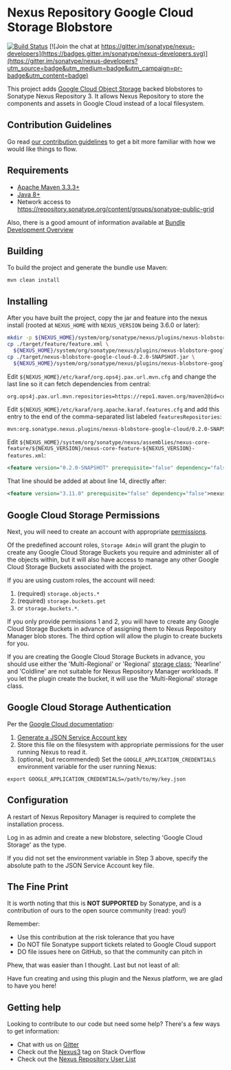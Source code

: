 <!--

    Sonatype Nexus (TM) Open Source Version
    Copyright (c) 2017-present Sonatype, Inc.
    All rights reserved. Includes the third-party code listed at http://links.sonatype.com/products/nexus/oss/attributions.

    This program and the accompanying materials are made available under the terms of the Eclipse Public License Version 1.0,
    which accompanies this distribution and is available at http://www.eclipse.org/legal/epl-v10.html.

    Sonatype Nexus (TM) Professional Version is available from Sonatype, Inc. "Sonatype" and "Sonatype Nexus" are trademarks
    of Sonatype, Inc. Apache Maven is a trademark of the Apache Software Foundation. M2eclipse is a trademark of the
    Eclipse Foundation. All other trademarks are the property of their respective owners.

-->
Nexus Repository Google Cloud Storage Blobstore
==============================

[![Build Status](https://travis-ci.org/sonatype-nexus-community/nexus-blobstore-google-cloud.svg?branch=master)](https://travis-ci.org/sonatype-nexus-community/nexus-blobstore-google-cloud) [![Join the chat at https://gitter.im/sonatype/nexus-developers](https://badges.gitter.im/sonatype/nexus-developers.svg)](https://gitter.im/sonatype/nexus-developers?utm_source=badge&utm_medium=badge&utm_campaign=pr-badge&utm_content=badge)

This project adds [Google Cloud Object Storage](https://cloud.google.com/storage/) backed blobstores to Sonatype Nexus 
Repository 3.  It allows Nexus Repository to store the components and assets in Google Cloud instead of a
local filesystem.

Contribution Guidelines
-----------------------

Go read [our contribution guidelines](/.github/CONTRIBUTING.md) to get a bit more familiar with how
we would like things to flow.

Requirements
------------

* [Apache Maven 3.3.3+](https://maven.apache.org/install.html)
* [Java 8+](http://www.oracle.com/technetwork/java/javase/downloads/jdk8-downloads-2133151.html)
* Network access to https://repository.sonatype.org/content/groups/sonatype-public-grid

Also, there is a good amount of information available at [Bundle Development Overview](https://help.sonatype.com/display/NXRM3/Bundle+Development#BundleDevelopment-BundleDevelopmentOverview)

Building
--------

To build the project and generate the bundle use Maven:

    mvn clean install

Installing
----------

After you have built the project, copy the jar and feature into the nexus install (rooted at `NEXUS_HOME` with `NEXUS_VERSION` being 3.6.0 or later):

```bash
mkdir -p ${NEXUS_HOME}/system/org/sonatype/nexus/plugins/nexus-blobstore-google-cloud/0.2.0-SNAPSHOT
cp ./target/feature/feature.xml \
  ${NEXUS_HOME}/system/org/sonatype/nexus/plugins/nexus-blobstore-google-cloud/0.2.0-SNAPSHOT/nexus-blobstore-google-cloud-0.2.0-SNAPSHOT-features.xml
cp ./target/nexus-blobstore-google-cloud-0.2.0-SNAPSHOT.jar \
  ${NEXUS_HOME}/system/org/sonatype/nexus/plugins/nexus-blobstore-google-cloud/0.2.0-SNAPSHOT/
```
   
Edit `${NEXUS_HOME}/etc/karaf/org.ops4j.pax.url.mvn.cfg` and change the last line so it can fetch dependencies from central:

```
org.ops4j.pax.url.mvn.repositories=https://repo1.maven.org/maven2@id=central
```

Edit `${NEXUS_HOME}/etc/karaf/org.apache.karaf.features.cfg` and add this entry to the end of the comma-separated list labeled `featuresRepositories`:

```bash
mvn:org.sonatype.nexus.plugins/nexus-blobstore-google-cloud/0.2.0-SNAPSHOT/xml/features
```
   
Edit `${NEXUS_HOME}/system/org/sonatype/nexus/assemblies/nexus-core-feature/${NEXUS_VERSION}/nexus-core-feature-${NEXUS_VERSION}-features.xml`:

```xml
<feature version="0.2.0-SNAPSHOT" prerequisite="false" dependency="false">nexus-blobstore-google-cloud</feature>
```
   
That line should be added at about line 14, directly after:

```xml
<feature version="3.11.0" prerequisite="false" dependency="false">nexus-task-log-cleanup</feature>
```

Google Cloud Storage Permissions
--------------------------------

Next, you will need to create an account with appropriate [permissions](https://cloud.google.com/storage/docs/access-control/iam-roles).

Of the predefined account roles, `Storage Admin` will grant the plugin to create any Google Cloud Storage Buckets you 
require and administer all of the objects within, but it will also have access to manage any other Google Cloud Storage
Buckets associated with the project.

If you are using custom roles, the account will need:

1. (required) `storage.objects.*`
2. (required) `storage.buckets.get` 
3. or `storage.buckets.*`.

If you only provide permissions 1 and 2, you will have to create any Google Cloud Storage Buckets in advance of assigning
them to Nexus Repository Manager blob stores. The third option will allow the plugin to create buckets for you.

If you are creating the Google Cloud Storage Buckets in advance, you should use either the 'Multi-Regional' or 'Regional'
[storage class](https://cloud.google.com/storage/sla); 'Nearline' and 'Coldline' are not suitable for Nexus Repository Manager workloads.
If you let the plugin create the bucket, it will use the 'Multi-Regional' storage class.

Google Cloud Storage Authentication
-----------------------------------

Per the [Google Cloud documentation](https://github.com/GoogleCloudPlatform/google-cloud-java#authentication):

1. [Generate a JSON Service Account key](https://cloud.google.com/storage/docs/authentication?hl=en#service_accounts) 
2. Store this file on the filesystem with appropriate permissions for the user running Nexus to read it.
3. (optional, but recommended) Set the `GOOGLE_APPLICATION_CREDENTIALS` environment variable for the user running Nexus:

```
export GOOGLE_APPLICATION_CREDENTIALS=/path/to/my/key.json

```

Configuration
-------------

A restart of Nexus Repository Manager is required to complete the installation process.

Log in as admin and create a new blobstore, selecting 'Google Cloud Storage' as the type.

If you did not set the environment variable in Step 3 above, specify the absolute path to the JSON Service Account key file.

The Fine Print
--------------

It is worth noting that this is **NOT SUPPORTED** by Sonatype, and is a contribution of ours
to the open source community (read: you!)

Remember:

* Use this contribution at the risk tolerance that you have
* Do NOT file Sonatype support tickets related to Google Cloud support
* DO file issues here on GitHub, so that the community can pitch in

Phew, that was easier than I thought. Last but not least of all:

Have fun creating and using this plugin and the Nexus platform, we are glad to have you here!

Getting help
------------

Looking to contribute to our code but need some help? There's a few ways to get information:

* Chat with us on [Gitter](https://gitter.im/sonatype/nexus-developers)
* Check out the [Nexus3](http://stackoverflow.com/questions/tagged/nexus3) tag on Stack Overflow
* Check out the [Nexus Repository User List](https://groups.google.com/a/glists.sonatype.com/forum/?hl=en#!forum/nexus-users)